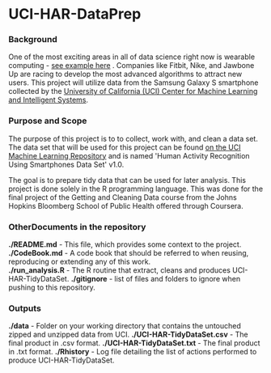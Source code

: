 UCI-HAR-DataPrep
================
  
  
### Background
One of the most exciting areas in all of data science right now is wearable computing - <a href= "http://www.insideactivitytracking.com/data-science-activity-tracking-and-the-battle-for-the-worlds-top-sports-brand/"> see example here</a> . Companies like Fitbit, Nike, and Jawbone Up are racing to develop the most advanced algorithms to attract new users. This project will utilize data from the Samsung Galaxy S smartphone collected by the <a href= "http://cml.ics.uci.edu/">University of California (UCI) Center for Machine Learning and Intelligent Systems</a>. 

### Purpose and Scope
The purpose of this project is to to collect, work with, and clean a data set. The data set that will be used for this project can be found <a href="http://archive.ics.uci.edu/ml/datasets/Human+Activity+Recognition+Using+Smartphones "> on the UCI Machine Learning Repository</a> and is named 'Human Activity Recognition Using Smartphones Data Set' v1.0.   

The goal is to prepare tidy data that can be used for later analysis. This project is done solely in the R programming language. This was done for the final project of the Getting and Cleaning Data course from the Johns Hopkins Bloomberg School of Public Health offered through Coursera.  

### OtherDocuments in the repository 
**./README.md** - This file, which provides some context to the project.  
**./CodeBook.md** - A code book that should be referred to when reusing, reproducing or extending any of this work.   
**./run_analysis.R** - The R routine that extract, cleans and produces UCI-HAR-TidyDataSet.
**./gitignore** - list of files and folders to ignore when pushing to this repository. 

### Outputs
**./data** - Folder on your working directory that contains the untouched zipped and unzipped data from UCI.
**./UCI-HAR-TidyDataSet.csv** - The final product in .csv format.
**./UCI-HAR-TidyDataSet.txt** - The final product in .txt format.
**./Rhistory** - Log file detailing the list of actions performed to produce UCI-HAR-TidyDataSet.